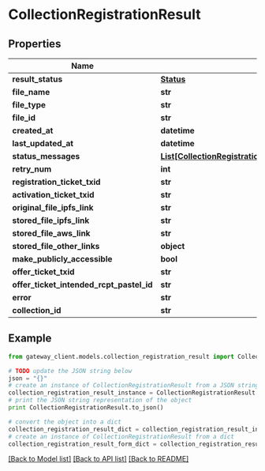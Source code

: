 # CollectionRegistrationResult


## Properties

Name | Type | Description | Notes
------------ | ------------- | ------------- | -------------
**result_status** | [**Status**](Status.md) |  | 
**file_name** | **str** |  | [optional] 
**file_type** | **str** |  | [optional] 
**file_id** | **str** |  | [optional] 
**created_at** | **datetime** |  | [optional] 
**last_updated_at** | **datetime** |  | [optional] 
**status_messages** | [**List[CollectionRegistrationResultStatusMessagesInner]**](CollectionRegistrationResultStatusMessagesInner.md) |  | [optional] 
**retry_num** | **int** |  | [optional] 
**registration_ticket_txid** | **str** |  | [optional] 
**activation_ticket_txid** | **str** |  | [optional] 
**original_file_ipfs_link** | **str** |  | [optional] 
**stored_file_ipfs_link** | **str** |  | [optional] 
**stored_file_aws_link** | **str** |  | [optional] 
**stored_file_other_links** | **object** |  | [optional] 
**make_publicly_accessible** | **bool** |  | [optional] 
**offer_ticket_txid** | **str** |  | [optional] 
**offer_ticket_intended_rcpt_pastel_id** | **str** |  | [optional] 
**error** | **str** |  | [optional] 
**collection_id** | **str** |  | [optional] 

## Example

```python
from gateway_client.models.collection_registration_result import CollectionRegistrationResult

# TODO update the JSON string below
json = "{}"
# create an instance of CollectionRegistrationResult from a JSON string
collection_registration_result_instance = CollectionRegistrationResult.from_json(json)
# print the JSON string representation of the object
print CollectionRegistrationResult.to_json()

# convert the object into a dict
collection_registration_result_dict = collection_registration_result_instance.to_dict()
# create an instance of CollectionRegistrationResult from a dict
collection_registration_result_form_dict = collection_registration_result.from_dict(collection_registration_result_dict)
```
[[Back to Model list]](../README.md#documentation-for-models) [[Back to API list]](../README.md#documentation-for-api-endpoints) [[Back to README]](../README.md)


